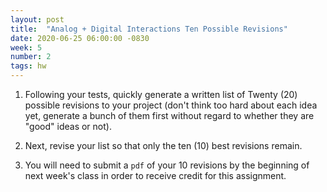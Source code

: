 ```yaml
---
layout: post
title:  "Analog + Digital Interactions Ten Possible Revisions"
date: 2020-06-25 06:00:00 -0830
week: 5
number: 2
tags: hw
---
```


1. Following your tests, quickly generate a written list of Twenty (20) possible revisions to your project (don't think too hard about each idea yet, generate a bunch of them first without regard to whether they are "good" ideas or not).

2. Next, revise your list so that only the ten (10) best revisions remain.

3. You will need to submit a `pdf` of your 10 revisions by the beginning of next week's class in order to receive credit for this assignment.
